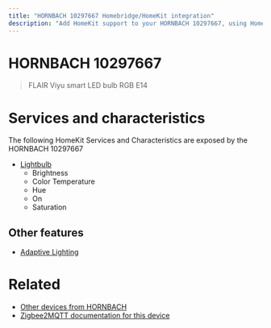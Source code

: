 ```yaml
---
title: "HORNBACH 10297667 Homebridge/HomeKit integration"
description: "Add HomeKit support to your HORNBACH 10297667, using Homebridge, Zigbee2MQTT and homebridge-z2m."
---
```

<!---
This file has been GENERATED using src/docgen/docgen.ts
DO NOT EDIT THIS FILE MANUALLY!
-->
# HORNBACH 10297667
> FLAIR Viyu smart LED bulb RGB E14


# Services and characteristics
The following HomeKit Services and Characteristics are exposed by
the HORNBACH 10297667

* [Lightbulb](../../light.md)
  * Brightness
  * Color Temperature
  * Hue
  * On
  * Saturation

## Other features
* [Adaptive Lighting](../../light.md)

# Related
* [Other devices from HORNBACH](../index.md#hornbach)
* [Zigbee2MQTT documentation for this device](https://www.zigbee2mqtt.io/devices/10297667.html)